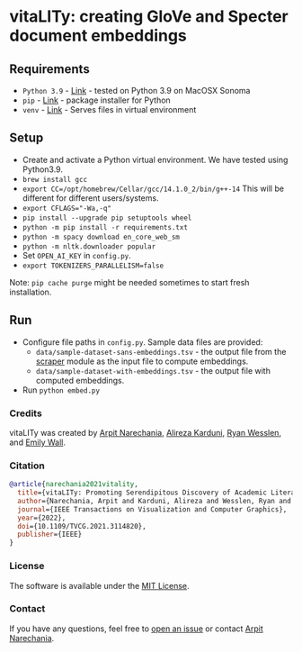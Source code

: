 # vitaLITy: creating GloVe and Specter document embeddings

## Requirements

- `Python 3.9` - [Link](https://www.python.org/) - tested on Python 3.9 on MacOSX Sonoma
- `pip` - [Link](https://pypi.org/project/pip/) - package installer for Python
- `venv` - [Link](https://docs.python.org/3/library/venv.html) - Serves files in virtual environment

## Setup
- Create and activate a Python virtual environment. We have tested using Python3.9.
- `brew install gcc`
- `export CC=/opt/homebrew/Cellar/gcc/14.1.0_2/bin/g++-14` This will be different for different users/systems.
- `export CFLAGS="-Wa,-q"`
- `pip install --upgrade pip setuptools wheel`
- `python -m pip install -r requirements.txt`
- `python -m spacy download en_core_web_sm`
- `python -m nltk.downloader popular`
- Set `OPEN_AI_KEY` in `config.py`. 
- `export TOKENIZERS_PARALLELISM=false`

Note: `pip cache purge` might be needed sometimes to start fresh installation.

## Run

- Configure file paths in `config.py`. Sample data files are provided:
   - `data/sample-dataset-sans-embeddings.tsv` - the output file from the [scraper](https://github.com/vitality-vis/scraper) module as the input file to compute embeddings.
   - `data/sample-dataset-with-embeddings.tsv` - the output file with computed embeddings.
- Run `python embed.py`


### Credits
vitaLITy was created by 
<a target="_blank" href="https://arpitnarechania.github.io">Arpit Narechania</a>, <a target="_blank" href="https://www.karduni.com/">Alireza Karduni</a>, <a target="_blank" href="https://wesslen.netlify.app/">Ryan Wesslen</a>, and <a target="_blank" href="https://emilywall.github.io/">Emily Wall</a>.


### Citation
```bibTeX
@article{narechania2021vitality,
  title={vitaLITy: Promoting Serendipitous Discovery of Academic Literature with Transformers \& Visual Analytics},
  author={Narechania, Arpit and Karduni, Alireza and Wesslen, Ryan and Wall, Emily},
  journal={IEEE Transactions on Visualization and Computer Graphics},
  year={2022},
  doi={10.1109/TVCG.2021.3114820},
  publisher={IEEE}
}
```

### License
The software is available under the [MIT License](https://github.com/vitality-vis/embed/blob/master/LICENSE).


### Contact
If you have any questions, feel free to [open an issue](https://github.com/vitality-vis/embed/issues/new/choose) or contact [Arpit Narechania](https://arpitnarechania.github.io).
